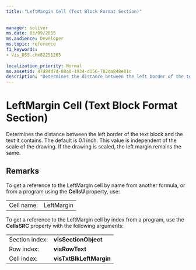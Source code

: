 ```yaml
---
title: "LeftMargin Cell (Text Block Format Section)"
 
 
manager: soliver
ms.date: 03/09/2015
ms.audience: Developer
ms.topic: reference
f1_keywords:
- Vis_DSS.chm82251265
 
localization_priority: Normal
ms.assetid: 47d84d7d-08a0-1934-d156-702da848e01c
description: "Determines the distance between the left border of the text block and the text it contains. The default is 0.1 inch. This value is independent of the scale of the drawing. If the drawing is scaled, the left margin remains the same."
---
```


# LeftMargin Cell (Text Block Format Section)

Determines the distance between the left border of the text block and the text it contains. The default is 0.1 inch. This value is independent of the scale of the drawing. If the drawing is scaled, the left margin remains the same.
  
## Remarks

To get a reference to the LeftMargin cell by name from another formula, or from a program using the **CellsU** property, use: 
  
|||
|:-----|:-----|
| Cell name:  <br/> | LeftMargin  <br/> |
   
To get a reference to the LeftMargin cell by index from a program, use the **CellsSRC** property with the following arguments: 
  
|||
|:-----|:-----|
| Section index:  <br/> |**visSectionObject** <br/> |
| Row index:  <br/> |**visRowText** <br/> |
| Cell index:  <br/> |**visTxtBlkLeftMargin** <br/> |
   

